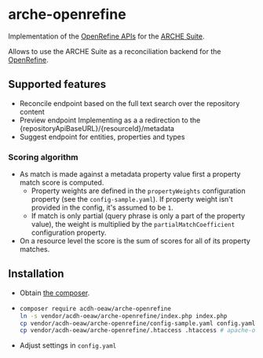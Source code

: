 # arche-openrefine

Implementation of the [OpenRefine APIs](https://reconciliation-api.github.io/specs/latest/) for the [ARCHE Suite](https://github.com/acdh-oeaw/arche-core).

Allows to use the ARCHE Suite as a reconciliation backend for the [OpenRefine](https://openrefine.org/).

## Supported features

* Reconcile endpoint based on the full text search over the repository content
* Preview endpoint
  Implementing as a a redirection to the {repositoryApiBaseURL}/{resourceId}/metadata
* Suggest endpoint for entities, properties and types

### Scoring algorithm

* As match is made against a metadata property value first a property match score is computed.
    * Property weights are defined in the `propertyWeights` configuration property (see the `config-sample.yaml`).
      If property weight isn't provided in the config, it's assumed to be `1`.
    * If match is only partial (query phrase is only a part of the property value),
      the weight is multiplied by the `partialMatchCoefficient` configuration property.
* On a resource level the score is the sum of scores for all of its property matches.

## Installation

* Obtain [the composer](https://getcomposer.org/).
* ```bash
  composer require acdh-oeaw/arche-openrefine
  ln -s vendor/acdh-oeaw/arche-openrefine/index.php index.php
  cp vendor/acdh-oeaw/arche-openrefine/config-sample.yaml config.yaml
  cp vendor/acdh-oeaw/arche-openrefine/.htaccess .htaccess # apache-only
  ```
* Adjust settings in `config.yaml`

